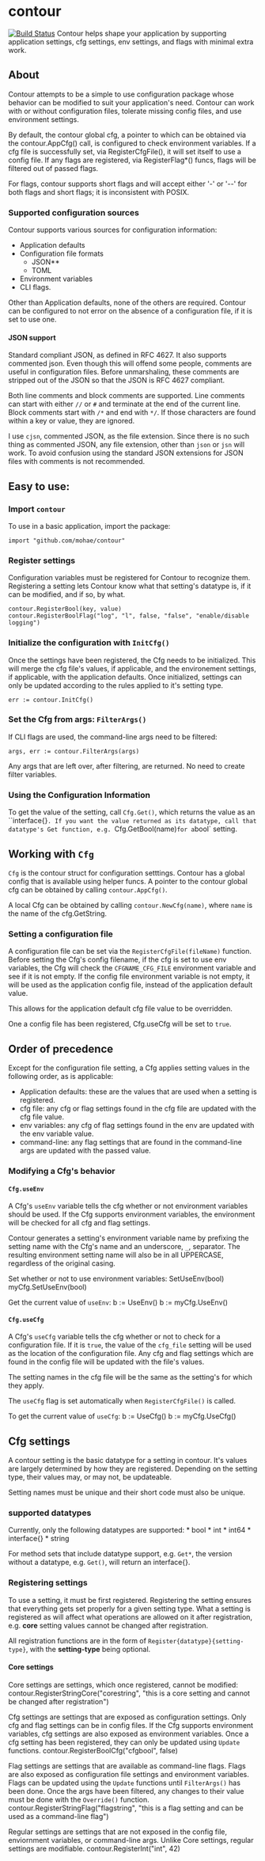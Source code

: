 contour
=======
[![Build Status](https://travis-ci.org/mohae/contour.png)](https://travis-ci.org/mohae/contour)
Contour helps shape your application by supporting application settings, cfg settings, env settings, and flags with minimal extra work.

## About
Contour attempts to be a simple to use configuration package whose behavior can be modified to suit your application's need.  Contour can work with or without configuration files, tolerate missing config files, and use environment settings.

By default, the contour global cfg, a pointer to which can be obtained via the contour.AppCfg() call, is configured to check environment variables. If a cfg file is successfully set, via RegisterCfgFile(), it will set itself to use a config file.  If any flags are registered, via RegisterFlag*() funcs, flags will be filtered out of passed flags.

For flags, contour supports short flags and will accept either '-' or '--' for both flags and short flags; it is inconsistent with POSIX.

### Supported configuration sources
Contour supports various sources for configuration information:

* Application defaults
* Configuration file formats
  * JSON**
  * TOML
* Environment variables
* CLI flags.

Other than Application defaults, none of the others are required.  Contour can be configured to not error on the absence of a configuration file, if it is set to use one. 

#### JSON support
Standard compliant JSON, as defined in RFC 4627.  It also supports commented json. Even though this will offend some people, comments are useful in configuration files.  Before unmarshaling, these comments are stripped out of the JSON so that the JSON is RFC 4627 compliant.

Both line comments and block comments are supported. Line comments can start with either `//` or `#` and terminate at the end of the current line. Block comments start with `/*` and end with `*/`.  If those characters are found within a key or value, they are ignored.

I use `cjsn`, commented JSON, as the file extension. Since there is no such thing as commented JSON, any file extension, other than `json` or `jsn` will work. To avoid confusion using the standard JSON extensions for JSON files with comments is not recommended.

## Easy to use:
### Import `contour`
To use in a basic application, import the package:

	import "github.com/mohae/contour"

### Register settings
Configuration variables must be registered for Contour to recognize them. Registering a setting lets Contour know what that setting's datatype is, if it can be modified, and if so, by what. 

    contour.RegisterBool(key, value)
    contour.RegisterBoolFlag("log", "l", false, "false", "enable/disable logging")
	
### Initialize the configuration with `InitCfg()`
Once the settings have been registered, the Cfg needs to be initialized. This will merge the cfg file's values, if applicable, and the environement settings, if applicable, with the application defaults. Once initialized, settings can only be updated according to the rules applied to it's setting type.

    err := contour.InitCfg()
	
### Set the Cfg from args: `FilterArgs()`
If CLI flags are used, the command-line args need to be filtered:

    args, err := contour.FilterArgs(args)
	
Any args that are left over, after filtering, are returned. No need to create filter variables.

### Using the Configuration Information
To get the value of the setting, call `Cfg.Get()`, which returns the value as an ``interface{}`. If you want the value returned as its datatype, call that datatype's Get function, e.g. `Cfg.GetBool(name)` for a `bool` setting.

## Working with `Cfg`
`Cfg` is the contour struct for configuration setttings. Contour has a global config that is available using helper funcs. A pointer to the contour global cfg can be obtained by calling `contour.AppCfg()`.

A local Cfg can be obtained by calling `contour.NewCfg(name)`, where `name` is the name of the cfg.GetString.

### Setting a configuration file
A configuration file can be set via the `RegisterCfgFile(fileName)` function. Before setting the Cfg's config filename, if the cfg is set to use env variables, the Cfg will check the `CFGNAME_CFG_FILE` environment variable and see if it is not empty. If the config file environment variable is not empty, it will be used as the application config file, instead of the application default value. 

This allows for the application default cfg file value to be overridden.

One a config file has been registered, Cfg.useCfg will be set to `true`.

## Order of precedence
Except for the configuration file setting, a Cfg applies setting values in the following order, as is applicable:

* Application defaults: these are the values that are used when a setting is registered.
* cfg file: any cfg or flag settings found in the cfg file are updated with the cfg file value.
* env variables: any cfg of flag settings found in the env are updated with the env variable value.
* command-line: any flag settings that are found in the command-line args are updated with the passed value.

### Modifying a Cfg's behavior
#### `Cfg.useEnv`
A Cfg's `useEnv` variable tells the cfg whether or not environment variables should be used. If the Cfg supports environment variables, the environment will be checked for all cfg and flag settings. 

Contour generates a setting's environment variable name by prefixing the setting name with the Cfg's name and an underscore,  `_`, separator. The resulting environment setting name will also be in all UPPERCASE, regardless of the original casing.
    
Set whether or not to use environment variables:
    SetUseEnv(bool)
	myCfg.SetUseEnv(bool)
	
Get the current value of `useEnv`:
    b := UseEnv()
	b := myCfg.UseEnv()
	
#### `Cfg.useCfg`
A Cfg's `useCfg` variable tells the cfg whether or not to check for a configuration file. If it is `true`, the value of the `cfg_file` setting will be used as the location of the configuration file. Any cfg and flag settings which are found in the config file will be updated with the file's values. 

The setting names in the cfg file will be the same as the setting's for which they apply.

The `useCfg` flag is set automatically when `RegisterCfgFile()` is called.

To get the current value of `useCfg`:
    b := UseCfg()
    b := myCfg.UseCfg()

## Cfg settings
A contour setting is the basic datatype for a setting in contour. It's values are largely determined by how they are registered. Depending on the setting type, their values may, or may not, be updateable. 

Setting names must be unique and their short code must also be unique.

### supported datatypes
Currently, only the following datatypes are supported:
	* bool
	* int
	* int64
	* interface{}
	* string

For method sets that include datatype support, e.g. `Get*`, the version without a datatype, e.g. `Get()`, will return an interface{}.

### Registering settings
To use a setting, it must be first registered. Registering the setting ensures that everything gets set properly for a given setting type. What a setting is registered as will affect what operations are allowed on it after registration, e.g. __core__ setting values cannot be changed after registration.

All registration functions are in the form of `Register{datatype}{setting-type}`, with the __setting-type__ being optional.

#### Core settings
Core settings are settings, which once registered, cannot be modified: 
	contour.RegisterStringCore("corestring", "this is a core setting and cannot be changed after registration")
	
Cfg settings are settings that are exposed as configuration settings. Only cfg and flag settings can be in config files. If the Cfg supports environment variables, cfg settings are also exposed as environment variables. Once a cfg setting has been registered, they can only be updated using `Update` functions.
	contour.RegisterBoolCfg("cfgbool", false)
	
Flag settings are settings that are available as command-line flags. Flags are also exposed as configuration file settings and environment variables. Flags can be updated using the `Update` functions until `FilterArgs()` has been done. Once the args have been filtered, any changes to their value must be done with the `Override()` function.
	contour.RegisterStringFlag("flagstring", "this is a flag setting and can be used as a command-line flag")

Regular settings are settings that are not exposed in the config file, enviornment variables, or command-line args. Unlike Core settings, regular settings are modifiable.
	contour.RegisterInt("int", 42)

